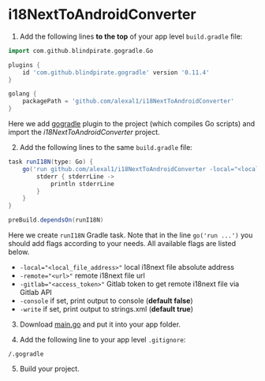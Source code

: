 # i18NextToAndroidConverter

1. Add the following lines **to the top** of your app level `build.gradle` file:
```gradle
import com.github.blindpirate.gogradle.Go

plugins {
    id 'com.github.blindpirate.gogradle' version '0.11.4'
}

golang {
    packagePath = 'github.com/alexal1/i18NextToAndroidConverter'
}
```
Here we add [gogradle](https://github.com/gogradle/gogradle) plugin to the project (which compiles Go scripts) and import the _i18NextToAndroidConverter_ project.

2. Add the following lines to the same `build.gradle` file:
```gradle
task runI18N(type: Go) {
    go('run github.com/alexal1/i18NextToAndroidConverter -local="<local_file_address>"') {
        stderr { stderrLine ->
            println stderrLine
        }
    }
}

preBuild.dependsOn(runI18N)
```
Here we create `runI18N` Gradle task. Note that in the line `go('run ...')` you should add flags according to your needs. All available flags are listed below.
* `-local="<local_file_address>"` local i18next file absolute address
* `-remote="<url>"` remote i18next file url
* `-gitlab="<access_token>"` Gitlab token to get remote i18next file via Gitlab API
* `-console` if set, print output to console (**default false**)
* `-write` if set, print output to strings.xml (**default true**)

3. Download [main.go](https://raw.githubusercontent.com/alexal1/i18NextToAndroidConverter/master/main.go) and put it into your app folder.

4. Add the following line to your app level `.gitignore`:
```
/.gogradle
```

5. Build your project.
